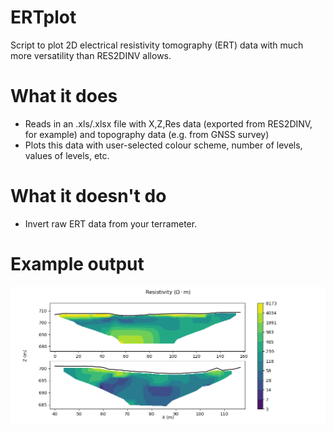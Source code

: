 # ERTplot
Script to plot 2D electrical resistivity tomography (ERT) data with much more versatility than RES2DINV allows.

# What it does
- Reads in an .xls/.xlsx file with X,Z,Res data (exported from RES2DINV, for example) and topography data (e.g. from GNSS survey)
- Plots this data with user-selected colour scheme, number of levels, values of levels, etc.

# What it doesn't do
- Invert raw ERT data from your terrameter.

# Example output
![example with 2 ERT lines](example/example_out.png)
